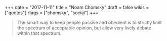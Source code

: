 +++
date = "2017-11-11"
title = "Noam Chomsky"
draft = false
wikis = ["quotes"]
rtags = ["chomsky", "social"]
+++

> The smart way to keep people passive and obedient is to strictly limit the
> spectrum of acceptable opinion, but allow very lively debate within that
> spectrum.
